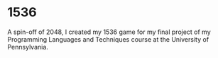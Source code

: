 # 1536

A spin-off of 2048, I created my 1536 game for my final project of my Programming Languages and Techniques course at the University of Pennsylvania.
